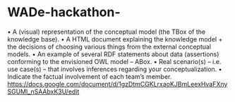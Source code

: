 # WADe-hackathon-
•	A (visual) representation of the conceptual model (the TBox of the knowledge base).
•	A HTML document explaining the knowledge model + the decisions of choosing various things from the external conceptual models.
•	An example of several RDF statements about data (assertions) conforming to the envisioned OWL model – ABox.
•	Real scenario(s) – i.e. use case(s) – that involves inferences regarding your conceptualization.
•	Indicate the factual involvement of each team’s member.
https://docs.google.com/document/d/1gzDtmCGKLrxaoKJBmLeexHvaFXnySGUMl_nSAAbxK3U/edit
